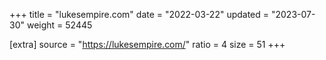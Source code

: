 +++
title = "lukesempire.com"
date = "2022-03-22"
updated = "2023-07-30"
weight = 52445

[extra]
source = "https://lukesempire.com/"
ratio = 4
size = 51
+++
